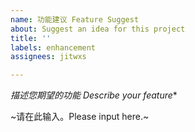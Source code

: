```yaml
---
name: 功能建议 Feature Suggest
about: Suggest an idea for this project
title: ''
labels: enhancement
assignees: jitwxs

---
```


*描述您期望的功能 Describe your feature**

~请在此输入。Please input here.~
